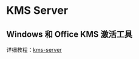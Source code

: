 # KMS Server

## Windows 和 Office KMS 激活工具

详细教程：[kms-server](https://github.com/luodaoyi/kms-server)
